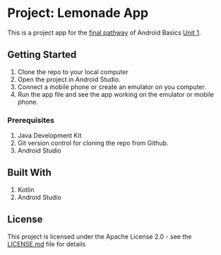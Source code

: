 # Project: Lemonade App

This is a project app for the [final pathway](https://developer.android.com/courses/pathways/android-basics-kotlin-four) of Android Basics [Unit 1](https://developer.android.com/courses/android-basics-kotlin/unit-1).

## Getting Started
1. Clone the repo to your local computer
2. Open the project in Android Studio.
3. Connect a mobile phone or create an emulator on you computer.
4. Run the app file and see the app working on the emulator or mobile phone.

### Prerequisites
1. Java Development Kit
2. Git version control for cloning the repo from Github.
3. Android Studio

## Built With
1. Kotlin
2. Android Studio

## License

This project is licensed under the Apache License 2.0 - see the [LICENSE.md](LICENSE.md) file for details